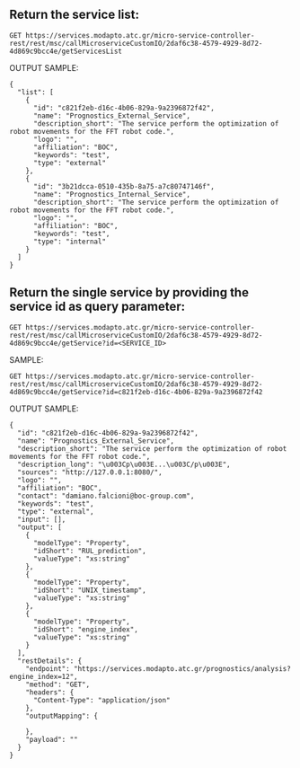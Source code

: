 ## Return the service list:

`GET https://services.modapto.atc.gr/micro-service-controller-rest/rest/msc/callMicroserviceCustomIO/2daf6c38-4579-4929-8d72-4d869c9bcc4e/getServicesList`

OUTPUT SAMPLE:
```
{
  "list": [
    {
      "id": "c821f2eb-d16c-4b06-829a-9a2396872f42",
      "name": "Prognostics_External_Service",
      "description_short": "The service perform the optimization of robot movements for the FFT robot code.",
      "logo": "",
      "affiliation": "BOC",
      "keywords": "test",
      "type": "external"
    },
    {
      "id": "3b21dcca-0510-435b-8a75-a7c80747146f",
      "name": "Prognostics_Internal_Service",
      "description_short": "The service perform the optimization of robot movements for the FFT robot code.",
      "logo": "",
      "affiliation": "BOC",
      "keywords": "test",
      "type": "internal"
    }
  ]
}
```

## Return the single service by providing the service id as query parameter:

`GET https://services.modapto.atc.gr/micro-service-controller-rest/rest/msc/callMicroserviceCustomIO/2daf6c38-4579-4929-8d72-4d869c9bcc4e/getService?id=<SERVICE_ID>`

SAMPLE:

`GET https://services.modapto.atc.gr/micro-service-controller-rest/rest/msc/callMicroserviceCustomIO/2daf6c38-4579-4929-8d72-4d869c9bcc4e/getService?id=c821f2eb-d16c-4b06-829a-9a2396872f42`

OUTPUT SAMPLE:
```
{
  "id": "c821f2eb-d16c-4b06-829a-9a2396872f42",
  "name": "Prognostics_External_Service",
  "description_short": "The service perform the optimization of robot movements for the FFT robot code.",
  "description_long": "\u003Cp\u003E...\u003C/p\u003E",
  "sources": "http://127.0.0.1:8080/",
  "logo": "",
  "affiliation": "BOC",
  "contact": "damiano.falcioni@boc-group.com",
  "keywords": "test",
  "type": "external",
  "input": [],
  "output": [
    {
      "modelType": "Property",
      "idShort": "RUL_prediction",
      "valueType": "xs:string"
    },
    {
      "modelType": "Property",
      "idShort": "UNIX_timestamp",
      "valueType": "xs:string"
    },
    {
      "modelType": "Property",
      "idShort": "engine_index",
      "valueType": "xs:string"
    }
  ],
  "restDetails": {
    "endpoint": "https://services.modapto.atc.gr/prognostics/analysis?engine_index=12",
    "method": "GET",
    "headers": {
      "Content-Type": "application/json"
    },
    "outputMapping": {

    },
    "payload": ""
  }
}
```
